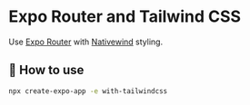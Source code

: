 # Expo Router and Tailwind CSS

Use [Expo Router](https://docs.expo.dev/router/introduction/) with [Nativewind](https://www.nativewind.dev/v4/overview/) styling.

## 🚀 How to use

```sh
npx create-expo-app -e with-tailwindcss
```
